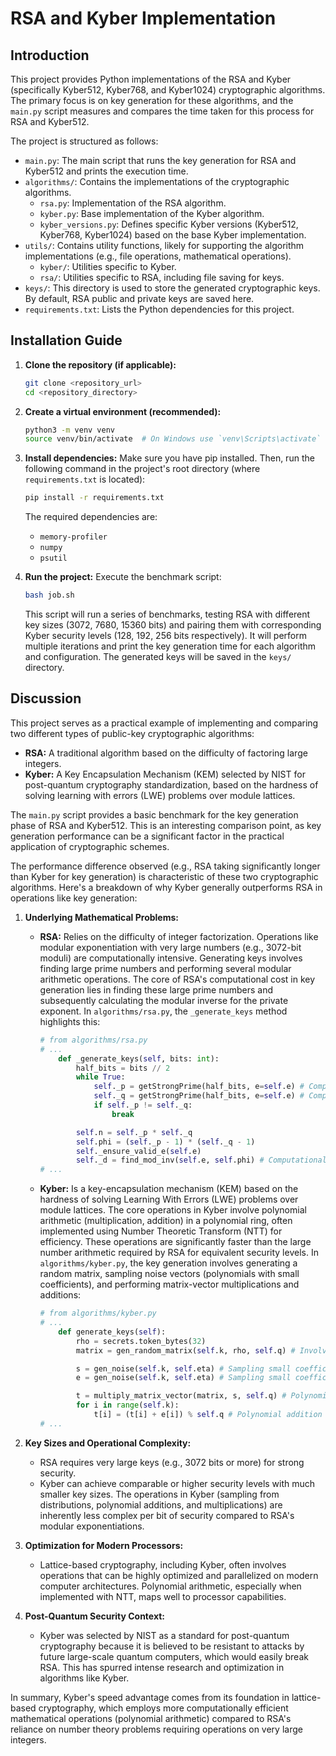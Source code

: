 # RSA and Kyber Implementation

## Introduction

This project provides Python implementations of the RSA and Kyber (specifically Kyber512, Kyber768, and Kyber1024) cryptographic algorithms. The primary focus is on key generation for these algorithms, and the `main.py` script measures and compares the time taken for this process for RSA and Kyber512.

The project is structured as follows:
- `main.py`: The main script that runs the key generation for RSA and Kyber512 and prints the execution time.
- `algorithms/`: Contains the implementations of the cryptographic algorithms.
    - `rsa.py`: Implementation of the RSA algorithm.
    - `kyber.py`: Base implementation of the Kyber algorithm.
    - `kyber_versions.py`: Defines specific Kyber versions (Kyber512, Kyber768, Kyber1024) based on the base Kyber implementation.
- `utils/`: Contains utility functions, likely for supporting the algorithm implementations (e.g., file operations, mathematical operations).
    - `kyber/`: Utilities specific to Kyber.
    - `rsa/`: Utilities specific to RSA, including file saving for keys.
- `keys/`: This directory is used to store the generated cryptographic keys. By default, RSA public and private keys are saved here.
- `requirements.txt`: Lists the Python dependencies for this project.

## Installation Guide

1.  **Clone the repository (if applicable):**
    ```bash
    git clone <repository_url>
    cd <repository_directory>
    ```

2.  **Create a virtual environment (recommended):**
    ```bash
    python3 -m venv venv
    source venv/bin/activate  # On Windows use `venv\Scripts\activate`
    ```

3.  **Install dependencies:**
    Make sure you have pip installed. Then, run the following command in the project's root directory (where `requirements.txt` is located):
    ```bash
    pip install -r requirements.txt
    ```
    The required dependencies are:
    - `memory-profiler`
    - `numpy`
    - `psutil`

4.  **Run the project:**
    Execute the benchmark script:
    ```bash
    bash job.sh
    ```
    This script will run a series of benchmarks, testing RSA with different key sizes (3072, 7680, 15360 bits) and pairing them with corresponding Kyber security levels (128, 192, 256 bits respectively). It will perform multiple iterations and print the key generation time for each algorithm and configuration. The generated keys will be saved in the `keys/` directory.

## Discussion

This project serves as a practical example of implementing and comparing two different types of public-key cryptographic algorithms:
-   **RSA:** A traditional algorithm based on the difficulty of factoring large integers.
-   **Kyber:** A Key Encapsulation Mechanism (KEM) selected by NIST for post-quantum cryptography standardization, based on the hardness of solving learning with errors (LWE) problems over module lattices.

The `main.py` script provides a basic benchmark for the key generation phase of RSA and Kyber512. This is an interesting comparison point, as key generation performance can be a significant factor in the practical application of cryptographic schemes.

The performance difference observed (e.g., RSA taking significantly longer than Kyber for key generation) is characteristic of these two cryptographic algorithms. Here's a breakdown of why Kyber generally outperforms RSA in operations like key generation:

1.  **Underlying Mathematical Problems:**
    *   **RSA:** Relies on the difficulty of integer factorization. Operations like modular exponentiation with very large numbers (e.g., 3072-bit moduli) are computationally intensive. Generating keys involves finding large prime numbers and performing several modular arithmetic operations.
        The core of RSA's computational cost in key generation lies in finding these large prime numbers and subsequently calculating the modular inverse for the private exponent. In `algorithms/rsa.py`, the `_generate_keys` method highlights this:
        ```python
        # from algorithms/rsa.py
        # ...
            def _generate_keys(self, bits: int):
                half_bits = bits // 2
                while True:
                    self._p = getStrongPrime(half_bits, e=self.e) # Computationally intensive prime generation
                    self._q = getStrongPrime(half_bits, e=self.e) # Computationally intensive prime generation
                    if self._p != self._q:
                        break

                self.n = self._p * self._q
                self.phi = (self._p - 1) * (self._q - 1)
                self._ensure_valid_e(self.e)
                self._d = find_mod_inv(self.e, self.phi) # Computationally intensive modular inverse
        # ...
        ```
    *   **Kyber:** Is a key-encapsulation mechanism (KEM) based on the hardness of solving Learning With Errors (LWE) problems over module lattices. The core operations in Kyber involve polynomial arithmetic (multiplication, addition) in a polynomial ring, often implemented using Number Theoretic Transform (NTT) for efficiency. These operations are significantly faster than the large number arithmetic required by RSA for equivalent security levels.
        In `algorithms/kyber.py`, the key generation involves generating a random matrix, sampling noise vectors (polynomials with small coefficients), and performing matrix-vector multiplications and additions:
        ```python
        # from algorithms/kyber.py
        # ...
            def generate_keys(self):
                rho = secrets.token_bytes(32)
                matrix = gen_random_matrix(self.k, rho, self.q) # Involves hashing and polynomial generation

                s = gen_noise(self.k, self.eta) # Sampling small coefficient polynomials
                e = gen_noise(self.k, self.eta) # Sampling small coefficient polynomials

                t = multiply_matrix_vector(matrix, s, self.q) # Polynomial matrix-vector multiplication
                for i in range(self.k):
                    t[i] = (t[i] + e[i]) % self.q # Polynomial addition
        # ...
        ```

2.  **Key Sizes and Operational Complexity:**
    *   RSA requires very large keys (e.g., 3072 bits or more) for strong security.
    *   Kyber can achieve comparable or higher security levels with much smaller key sizes. The operations in Kyber (sampling from distributions, polynomial additions, and multiplications) are inherently less complex per bit of security compared to RSA's modular exponentiations.

3.  **Optimization for Modern Processors:**
    *   Lattice-based cryptography, including Kyber, often involves operations that can be highly optimized and parallelized on modern computer architectures. Polynomial arithmetic, especially when implemented with NTT, maps well to processor capabilities.

4.  **Post-Quantum Security Context:**
    *   Kyber was selected by NIST as a standard for post-quantum cryptography because it is believed to be resistant to attacks by future large-scale quantum computers, which would easily break RSA. This has spurred intense research and optimization in algorithms like Kyber.

In summary, Kyber's speed advantage comes from its foundation in lattice-based cryptography, which employs more computationally efficient mathematical operations (polynomial arithmetic) compared to RSA's reliance on number theory problems requiring operations on very large integers.
